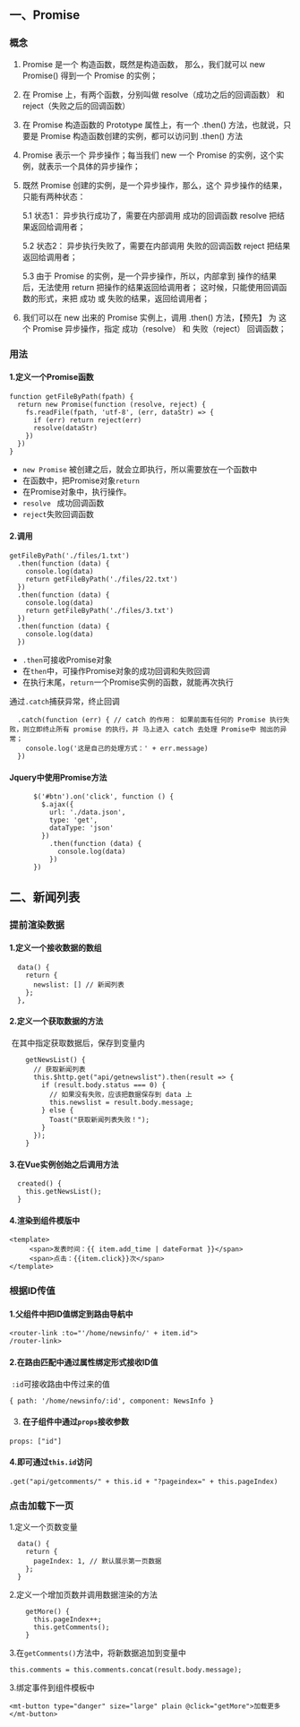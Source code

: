 ## 一、Promise



### 概念

1. Promise 是一个 构造函数，既然是构造函数， 那么，我们就可以  new Promise() 得到一个 Promise 的实例；

2. 在 Promise 上，有两个函数，分别叫做 resolve（成功之后的回调函数） 和 reject（失败之后的回调函数）

3. 在 Promise 构造函数的 Prototype 属性上，有一个 .then() 方法，也就说，只要是 Promise 构造函数创建的实例，都可以访问到 .then() 方法

4. Promise 表示一个 异步操作；每当我们 new 一个 Promise 的实例，这个实例，就表示一个具体的异步操作；

5. 既然 Promise 创建的实例，是一个异步操作，那么，这个 异步操作的结果，只能有两种状态：

     5.1 状态1： 异步执行成功了，需要在内部调用 成功的回调函数 resolve 把结果返回给调用者；

     5.2 状态2： 异步执行失败了，需要在内部调用 失败的回调函数 reject 把结果返回给调用者；

     5.3 由于 Promise 的实例，是一个异步操作，所以，内部拿到 操作的结果后，无法使用 return 把操作的结果返回给调用者； 这时候，只能使用回调函数的形式，来把 成功 或 失败的结果，返回给调用者；

6. 我们可以在 new 出来的 Promise 实例上，调用 .then() 方法，【预先】 为 这个 Promise 异步操作，指定 成功（resolve） 和 失败（reject） 回调函数；

 

### 用法

#### 1.定义一个Promise函数

```
function getFileByPath(fpath) {
  return new Promise(function (resolve, reject) {
    fs.readFile(fpath, 'utf-8', (err, dataStr) => {
      if (err) return reject(err)
      resolve(dataStr)
    })
  })
}
```

- `new Promise` 被创建之后，就会立即执行，所以需要放在一个函数中
- 在函数中，把Promise对象`return` 
- 在Promise对象中，执行操作。
- `resolve ` 成功回调函数
- `reject`失败回调函数



#### 2.调用

```
getFileByPath('./files/1.txt')
  .then(function (data) {
    console.log(data)
    return getFileByPath('./files/22.txt')
  })
  .then(function (data) {
    console.log(data)
    return getFileByPath('./files/3.txt')
  })
  .then(function (data) {
    console.log(data)
  })
```

- `.then`可接收Promise对象
- 在`then`中，可操作Promise对象的成功回调和失败回调
- 在执行末尾，`return`一个Promise实例的函数，就能再次执行



通过`.catch`捕获异常，终止回调

```
  .catch(function (err) { // catch 的作用： 如果前面有任何的 Promise 执行失败，则立即终止所有 promise 的执行，并 马上进入 catch 去处理 Promise中 抛出的异常；
    console.log('这是自己的处理方式：' + err.message)
  })
```



#### Jquery中使用Promise方法

```
      $('#btn').on('click', function () {
        $.ajax({
          url: './data.json',
          type: 'get',
          dataType: 'json'
        })
          .then(function (data) {
            console.log(data)
          })
      })
```



## 二、新闻列表

### 提前渲染数据

#### 1.定义一个接收数据的数组

```
  data() {
    return {
      newslist: [] // 新闻列表
    };
  },
```

#### 2.定义一个获取数据的方法

​	在其中指定获取数据后，保存到变量内

```
    getNewsList() {
      // 获取新闻列表
      this.$http.get("api/getnewslist").then(result => {
        if (result.body.status === 0) {
          // 如果没有失败，应该把数据保存到 data 上
          this.newslist = result.body.message;
        } else {
          Toast("获取新闻列表失败！");
        }
      });
    }
```

#### 3.在Vue实例创始之后调用方法

```
  created() {
    this.getNewsList();
  }
```

#### 4.渲染到组件模版中

```
<template>
     <span>发表时间：{{ item.add_time | dateFormat }}</span>
     <span>点击：{{item.click}}次</span>
</template>
```



### 根据ID传值

#### 1.父组件中把ID值绑定到路由导航中

```
<router-link :to="'/home/newsinfo/' + item.id">
/router-link>
```

#### 2.在路由匹配中通过属性绑定形式接收ID值

​	`:id`可接收路由中传过来的值

```
{ path: '/home/newsinfo/:id', component: NewsInfo }
```

3. #### 在子组件中通过`props`接收参数

```
props: ["id"]
```

#### 4.即可通过`this.id`访问

```
.get("api/getcomments/" + this.id + "?pageindex=" + this.pageIndex)
```



### 点击加载下一页

1.定义一个页数变量

```
  data() {
    return {
      pageIndex: 1, // 默认展示第一页数据
    };
  }
```

2.定义一个增加页数并调用数据渲染的方法

```
    getMore() {
      this.pageIndex++;
      this.getComments();
    }
```

3.在`getComments()`方法中，将新数据追加到变量中

```
this.comments = this.comments.concat(result.body.message);
```

3.绑定事件到组件模板中	

```
<mt-button type="danger" size="large" plain @click="getMore">加载更多</mt-button>
```

